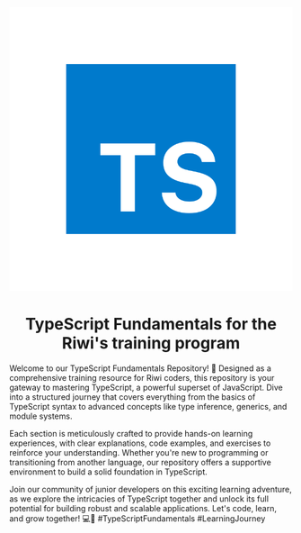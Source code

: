 <p align="center">
  <img src="assets/images/logo-ts-svgrepo-com.svg" alt="ts_logo">
  <h1 align="center">TypeScript Fundamentals for the Riwi's training program</h1>
</p>

Welcome to our TypeScript Fundamentals Repository! 🚀 Designed as a
comprehensive training resource for Riwi coders, this repository is your gateway
to mastering TypeScript, a powerful superset of JavaScript. Dive into a
structured journey that covers everything from the basics of TypeScript syntax
to advanced concepts like type inference, generics, and module systems.

Each section is meticulously crafted to provide hands-on learning experiences,
with clear explanations, code examples, and exercises to reinforce your
understanding. Whether you're new to programming or transitioning from another
language, our repository offers a supportive environment to build a solid
foundation in TypeScript.

Join our community of junior developers on this exciting learning adventure, as
we explore the intricacies of TypeScript together and unlock its full potential
for building robust and scalable applications. Let's code, learn, and grow
together! 💻🌱 #TypeScriptFundamentals #LearningJourney
